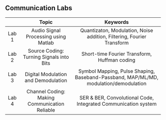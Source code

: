 ## Communication Labs

|     |          Topic          | Keywords |
|:---:|:-----------------------:|:--------------:|
| Lab 1 | Audio Signal Processing using Matlab |    Quantizaton, Modulation, Noise addition, Filtering, Fourier Transform   |
| Lab 2 | Source Coding: Turning Signals into Bits    | Short-time Fourier Transform, Huffman coding            |
| Lab 3 | Digital Modulation and Demodulation       |  Symbol Mapping, Pulse Shaping, Baseband-Passband, MAP/ML/MD, modulation/demodulation             |
| Lab 4 |  Channel Coding: Making Communication Reliable   |  SER & BER, Convolutional Code, Integrated Communication system             |